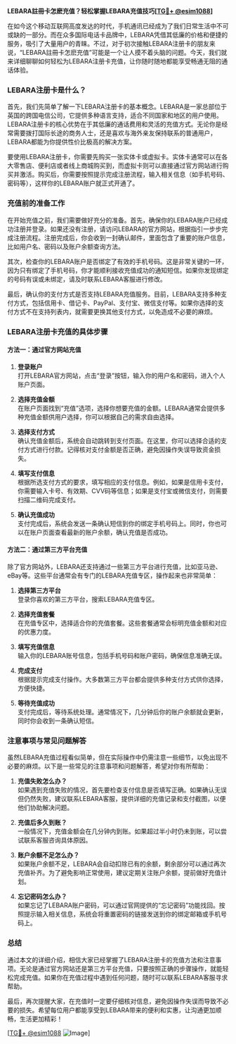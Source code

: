 **LEBARA註冊卡怎麽充值？轻松掌握LEBARA充值技巧[[TG💪+ @esim1088](https://t.me/s/esim1088)]**

在如今这个移动互联网高度发达的时代，手机通讯已经成为了我们日常生活中不可或缺的一部分。而在众多国际电话卡品牌中，LEBARA凭借其低廉的价格和便捷的服务，吸引了大量用户的青睐。不过，对于初次接触LEBARA注册卡的朋友来说，“LEBARA註冊卡怎麽充值”可能是一个让人摸不着头脑的问题。今天，我们就来详细聊聊如何轻松为LEBARA注册卡充值，让你随时随地都能享受畅通无阻的通话体验。

### LEBARA注册卡是什么？

首先，我们先简单了解一下LEBARA注册卡的基本概念。LEBARA是一家总部位于英国的跨国电信公司，它提供多种语言支持，适合不同国家和地区的用户使用。LEBARA注册卡的核心优势在于其低廉的通话费用和灵活的充值方式。无论你是经常需要拨打国际长途的商务人士，还是喜欢与海外亲友保持联系的普通用户，LEBARA都能为你提供性价比极高的解决方案。

要使用LEBARA注册卡，你需要先购买一张实体卡或虚拟卡。实体卡通常可以在各大零售店、便利店或者线上商城购买到，而虚拟卡则可以直接通过官方网站进行购买并激活。购买后，你需要按照提示完成注册流程，输入相关信息（如手机号码、密码等），这样你的LEBARA账户就正式开通了。

### 充值前的准备工作

在开始充值之前，我们需要做好充分的准备。首先，确保你的LEBARA账户已经成功注册并登录。如果还没有注册，请访问LEBARA的官方网站，根据指引一步步完成注册流程。注册完成后，你会收到一封确认邮件，里面包含了重要的账户信息，比如用户名、密码以及账户余额查询方法。

其次，检查你的LEBARA账户是否绑定了有效的手机号码。这是非常关键的一环，因为只有绑定了手机号码，你才能顺利接收充值成功的通知短信。如果你发现绑定的号码有误或未绑定，请及时联系LEBARA客服进行修改。

最后，确认你的支付方式是否支持LEBARA充值服务。目前，LEBARA支持多种支付方式，包括信用卡、借记卡、PayPal、支付宝、微信支付等。如果你选择的支付方式不在支持列表内，就需要更换其他支付方式，以免造成不必要的麻烦。

### LEBARA注册卡充值的具体步骤

#### 方法一：通过官方网站充值

1. **登录账户**  
   打开LEBARA官方网站，点击“登录”按钮，输入你的用户名和密码，进入个人账户页面。

2. **选择充值金额**  
   在账户页面找到“充值”选项，选择你想要充值的金额。LEBARA通常会提供多种充值金额供用户选择，你可以根据自己的需求自由选择。

3. **选择支付方式**  
   确认充值金额后，系统会自动跳转到支付页面。在这里，你可以选择合适的支付方式进行付款。记得核对支付金额是否正确，避免因操作失误导致资金损失。

4. **填写支付信息**  
   根据所选支付方式的要求，填写相应的支付信息。例如，如果是信用卡支付，你需要输入卡号、有效期、CVV码等信息；如果是支付宝或微信支付，则需要扫描二维码完成支付。

5. **确认充值成功**  
   支付完成后，系统会发送一条确认短信到你的绑定手机号码上。同时，你也可以在账户页面查看最新的账户余额，确认充值是否成功。

#### 方法二：通过第三方平台充值

除了官方网站外，LEBARA还支持通过一些第三方平台进行充值，比如亚马逊、eBay等。这些平台通常会有专门的LEBARA充值专区，操作起来也非常简单：

1. **选择第三方平台**  
   登录你喜欢的第三方平台，搜索LEBARA充值专区。

2. **选择充值套餐**  
   在充值专区中，选择适合你的充值套餐。这些套餐通常会标明充值金额和对应的优惠力度。

3. **填写充值信息**  
   输入你的LEBARA账号信息，包括手机号码和账户密码，确保信息准确无误。

4. **完成支付**  
   根据提示完成支付操作。大多数第三方平台都会提供多种支付方式供你选择，方便快捷。

5. **等待充值成功**  
   支付完成后，等待系统处理。通常情况下，几分钟后你的账户余额就会更新，同时你会收到一条确认短信。

### 注意事项与常见问题解答

虽然LEBARA充值过程看似简单，但在实际操作中仍需注意一些细节，以免出现不必要的麻烦。以下是一些常见的注意事项和问题解答，希望对你有所帮助：

1. **充值失败怎么办？**  
   如果遇到充值失败的情况，首先要检查支付信息是否填写正确。如果确认无误但仍然失败，建议联系LEBARA客服，提供详细的充值记录和支付截图，以便他们协助解决问题。

2. **充值后多久到账？**  
   一般情况下，充值金额会在几分钟内到账。如果超过半小时仍未到账，可以尝试联系客服咨询具体原因。

3. **账户余额不足怎么办？**  
   如果账户余额不足，LEBARA会自动扣除已有的余额，剩余部分可以通过再次充值补齐。为了避免影响正常使用，建议定期关注账户余额，提前做好充值计划。

4. **忘记密码怎么办？**  
   如果忘记了LEBARA账户密码，可以通过官网提供的“忘记密码”功能找回。按照提示输入相关信息，系统会将重置密码的链接发送到你的绑定邮箱或手机号码上。

### 总结

通过本文的详细介绍，相信大家已经掌握了LEBARA注册卡的充值方法和注意事项。无论是通过官方网站还是第三方平台充值，只要按照正确的步骤操作，就能轻松完成充值。如果你在充值过程中遇到任何问题，随时可以联系LEBARA客服寻求帮助。

最后，再次提醒大家，在充值时一定要仔细核对信息，避免因操作失误而导致不必要的损失。希望每位用户都能享受到LEBARA带来的便利和实惠，让沟通更加顺畅，生活更加精彩！

[[TG💪+ @esim1088](https://t.me/s/esim1088) ![Image](https://i.postimg.cc/4NQfJmqS/Snipaste-2025-05-13-00-14-12.png)]